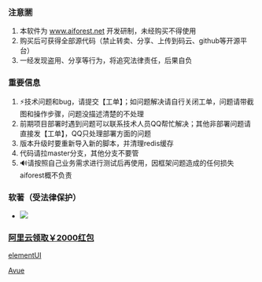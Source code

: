 ### 注意🈲
1. 本软件为 www.aiforest.net 开发研制，未经购买不得使用
1. 购买后可获得全部源代码（禁止转卖、分享、上传到码云、github等开源平台）
1. 一经发现盗用、分享等行为，将追究法律责任，后果自负

### 重要信息
1. ⚡技术问题和bug，请提交【工单】；如问题解决请自行关闭工单，问题请带截图和操作步骤，问题没描述清楚的不处理
1. 前期项目部署时遇到问题可以联系技术人员QQ帮忙解决；其他非部署问题请直接发【工单】，QQ只处理部署方面的问题
2. 版本升级时要重新导入新的脚本，并清理redis缓存
3. 代码请拉master分支，其他分支不要管
3. 🔊请按照自己业务需求进行测试后再使用，因框架问题造成的任何损失aiforest概不负责

### 软著（受法律保护）
* ![](https://aiforest-blog.oss-cn-zhangjiakou.aliyuncs.com/%E8%BD%AF%E8%91%97.jpg)

### [阿里云领取￥2000红包](https://promotion.aliyun.com/ntms/yunparter/invite.html?userCode=ktp7i3ac)

[elementUI](https://element.eleme.cn/#/zh-CN)<p>
[Avue](https://avue.top)